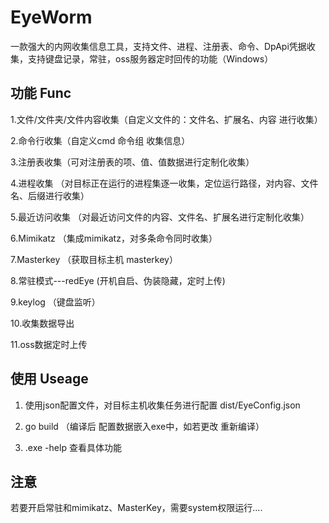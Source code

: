 # EyeWorm
一款强大的内网收集信息工具，支持文件、进程、注册表、命令、DpApi凭据收集，支持键盘记录，常驻，oss服务器定时回传的功能（Windows）
 ## 功能 Func
 1.文件/文件夹/文件内容收集（自定义文件的：文件名、扩展名、内容 进行收集）
 
 2.命令行收集（自定义cmd 命令组 收集信息）
 
 3.注册表收集（可对注册表的项、值、值数据进行定制化收集）
 
 4.进程收集 （对目标正在运行的进程集逐一收集，定位运行路径，对内容、文件名、后缀进行收集）
 
 5.最近访问收集 （对最近访问文件的内容、文件名、扩展名进行定制化收集）
 
 6.Mimikatz （集成mimikatz，对多条命令同时收集）
 
 7.Masterkey （获取目标主机 masterkey）
 
 8.常驻模式---redEye (开机自启、伪装隐藏，定时上传)
 
 9.keylog （键盘监听）
 
 10.收集数据导出
 
 11.oss数据定时上传
 
 ## 使用 Useage
 
 1. 使用json配置文件，对目标主机收集任务进行配置 dist/EyeConfig.json
 
 2. go build  （编译后 配置数据嵌入exe中，如若更改 重新编译）
 
 3.  .exe -help 查看具体功能
## 注意 
若要开启常驻和mimikatz、MasterKey，需要system权限运行....
